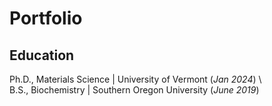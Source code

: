 # Portfolio
## Education
Ph.D., Materials Science | University of Vermont (_Jan 2024_) \								       		 			        		
B.S., Biochemistry | Southern Oregon University (_June 2019_)
